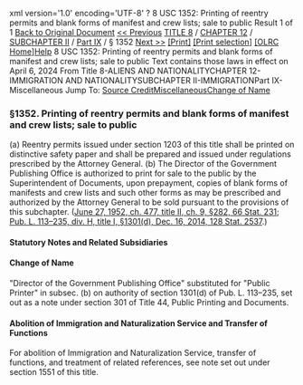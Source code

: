 xml version='1.0' encoding='UTF-8' ?
8 USC 1352: Printing of reentry permits and blank forms of manifest and crew lists; sale to public
 Result 1 of 1
[Back to Original Document](/view.xhtml;jsessionid=6E791B1F2D19F08A5068DF0F448962F4)
[<< Previous](#)
 [TITLE 8](/view.xhtml;jsessionid=6E791B1F2D19F08A5068DF0F448962F4?req=granuleid%3AUSC-prelim-title8&saved=%7CZ3JhbnVsZWlkOlVTQy1wcmVsaW0tdGl0bGU4LXNlY3Rpb24xMzUy%7C%7C%7C0%7Cfalse%7Cprelim&edition=prelim) / [CHAPTER 12](/view.xhtml;jsessionid=6E791B1F2D19F08A5068DF0F448962F4?req=granuleid%3AUSC-prelim-title8-chapter12&saved=%7CZ3JhbnVsZWlkOlVTQy1wcmVsaW0tdGl0bGU4LXNlY3Rpb24xMzUy%7C%7C%7C0%7Cfalse%7Cprelim&edition=prelim) / [SUBCHAPTER II](/view.xhtml;jsessionid=6E791B1F2D19F08A5068DF0F448962F4?req=granuleid%3AUSC-prelim-title8-chapter12-subchapter2&saved=%7CZ3JhbnVsZWlkOlVTQy1wcmVsaW0tdGl0bGU4LXNlY3Rpb24xMzUy%7C%7C%7C0%7Cfalse%7Cprelim&edition=prelim) / [Part IX](/view.xhtml;jsessionid=6E791B1F2D19F08A5068DF0F448962F4?req=granuleid%3AUSC-prelim-title8-chapter12-subchapter2-part9&saved=%7CZ3JhbnVsZWlkOlVTQy1wcmVsaW0tdGl0bGU4LXNlY3Rpb24xMzUy%7C%7C%7C0%7Cfalse%7Cprelim&edition=prelim) / § 1352
 [Next >>](#)
[[Print]](#)
 [[Print selection]](#)
[[OLRC Home]](/browse.xhtml;jsessionid=6E791B1F2D19F08A5068DF0F448962F4)[Help](/navHelp.xhtml;jsessionid=6E791B1F2D19F08A5068DF0F448962F4)
8 USC 1352: Printing of reentry permits and blank forms of manifest and crew lists; sale to public
Text contains those laws in effect on April 6, 2024
From Title 8-ALIENS AND NATIONALITYCHAPTER 12-IMMIGRATION AND NATIONALITYSUBCHAPTER II-IMMIGRATIONPart IX-Miscellaneous
Jump To: [Source Credit](#sourcecredit)[Miscellaneous](#miscellaneous-note)[Change of Name](#changeofname-note)
### §1352. Printing of reentry permits and blank forms of manifest and crew lists; sale to public
(a) Reentry permits issued under section 1203 of this title shall be printed on distinctive safety paper and shall be prepared and issued under regulations prescribed by the Attorney General.
(b) The Director of the Government Publishing Office is authorized to print for sale to the public by the Superintendent of Documents, upon prepayment, copies of blank forms of manifests and crew lists and such other forms as may be prescribed and authorized by the Attorney General to be sold pursuant to the provisions of this subchapter.
([June 27, 1952, ch. 477, title II, ch. 9, §282, 66 Stat. 231](/statviewer.htm?volume=66&page=231); [Pub. L. 113–235, div. H, title I, §1301(d), Dec. 16, 2014, 128 Stat. 2537](/statviewer.htm?volume=128&page=2537).)
#### **Statutory Notes and Related Subsidiaries**
#### Change of Name
"Director of the Government Publishing Office" substituted for "Public Printer" in subsec. (b) on authority of section 1301(d) of Pub. L. 113–235, set out as a note under section 301 of Title 44, Public Printing and Documents.
#### Abolition of Immigration and Naturalization Service and Transfer of Functions
For abolition of Immigration and Naturalization Service, transfer of functions, and treatment of related references, see note set out under section 1551 of this title.
